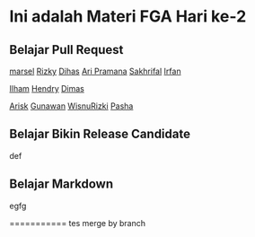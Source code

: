 # Ini adalah Materi FGA Hari ke-2

## Belajar Pull Request
[marsel](/index3.html)
[Rizky](/rizky.html)
[Dihas](dihas.html)
[Ari Pramana](/index10.html)
[Sakhrifal](/sakhrifal.html)
[Irfan](/irfan.html)

[Ilham](/ilham.html)
[Hendry](/hendry.html)
[Dimas](/Dimas.html)

[Arisk](/arisk.html)
[Gunawan](/index99.html)
[WisnuRizki](/wisnurizki.html)
[Pasha](/pasha.html)
## Belajar Bikin Release Candidate


def
## Belajar Markdown
egfg

===========
tes merge by branch
